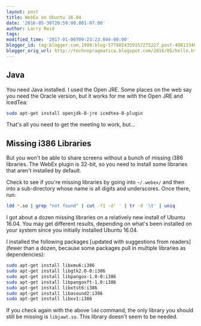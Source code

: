 ```yaml
---
layout: post
title: WebEx on Ubuntu 16.04
date: '2016-05-30T20:59:00.001-07:00'
author: Larry Reid
tags:
modified_time: '2017-01-06T09:23:23.044-08:00'
blogger_id: tag:blogger.com,1999:blog-5778824359157275227.post-4981334661696002321
blogger_orig_url: http://technopragmatica.blogspot.com/2016/05/hello.html
---
```


## Java
You need Java installed. I used the Open JRE. Some places on the web say you need the Oracle version, but it works for me with the Open JRE and IcedTea:
```bash
sudo apt-get install openjdk-8-jre icedtea-8-plugin
```
That's all you need to get the meeting to work, but...
## Missing i386 Libraries
But you won't be able to share screens without a bunch of missing i386 libraries. The WebEx plugin is 32-bit, so you need to install some libraries that aren't installed by default.

Check to see if you're missing libraries by going into `~/.webex/` and then into a sub-directory whose name is all digits and underscores. Once there, run:
```bash
ldd *.so | grep "not found" | cut -f1 -d' ' | tr -d '\t' | uniq
```
I got about a dozen missing libraries on a relatively new install of Ubuntu 16.04. You may get different results, depending on what's been installed on your system since you initially installed Ubuntu 16.04.

I installed the following packages [updated with suggestions from readers] (fewer than a dozen, because some packages pull in multiple libraries as dependencies):
```bash
sudo apt-get install libxmu6:i386
sudo apt-get install libgtk2.0-0:i386
sudo apt-get install libpangox-1.0-0:i386
sudo apt-get install libpangoxft-1.0:i386
sudo apt-get install libxtst6:i386
sudo apt-get install libasound2:i386
sudo apt-get install libxv1:i386
```
If you check again with the above `ldd` command, the only library you should still be missing is `libjawt.so`. This library doesn't seem to be needed.
